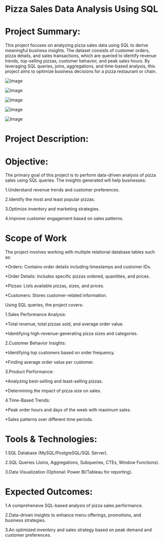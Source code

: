 # Pizza Sales Data Analysis Using SQL

# Project Summary:

This project focuses on analyzing pizza sales data using SQL to derive meaningful business insights. The dataset consists of customer orders, pizza details, and sales transactions, which are queried to identify revenue trends, top-selling pizzas, customer behavior, and peak sales hours. By leveraging SQL queries, joins, aggregations, and time-based analysis, this project aims to optimize business decisions for a pizza restaurant or chain.

![Image](https://github.com/user-attachments/assets/9500011f-81f0-4da7-a338-dbc40b1b0a5b)

![Image](https://github.com/user-attachments/assets/9cc73ad7-e135-470a-a3d6-75f1f817f48f)

![Image](https://github.com/user-attachments/assets/a4483846-bbb2-49f4-af2b-3d50bf3d3db0)

![Image](https://github.com/user-attachments/assets/14642370-db89-4537-a511-b188c943c1fa)

![Image](https://github.com/user-attachments/assets/e527418b-816e-4f3e-8399-f96812ca5f5b)

# Project Description:

# Objective:

The primary goal of this project is to perform data-driven analysis of pizza sales using SQL queries. The insights generated will help businesses:

1.Understand revenue trends and customer preferences.

2.Identify the most and least popular pizzas.

3.Optimize inventory and marketing strategies.

4.Improve customer engagement based on sales patterns.

# Scope of Work

The project involves working with multiple relational database tables such as:

*Orders: Contains order details including timestamps and customer IDs.

*Order Details: Includes specific pizzas ordered, quantities, and prices.

*Pizzas: Lists available pizzas, sizes, and prices.

*Customers: Stores customer-related information.

Using SQL queries, the project covers:

1.Sales Performance Analysis:

*Total revenue, total pizzas sold, and average order value.

*Identifying high-revenue-generating pizza sizes and categories.

2.Customer Behavior Insights:

*Identifying top customers based on order frequency.

*Finding average order value per customer.

3.Product Performance:

*Analyzing best-selling and least-selling pizzas.

*Determining the impact of pizza size on sales.

4.Time-Based Trends:

*Peak order hours and days of the week with maximum sales.

*Sales patterns over different time periods.

# Tools & Technologies:

1.SQL Database (MySQL/PostgreSQL/SQL Server).

2.SQL Queries (Joins, Aggregations, Subqueries, CTEs, Window Functions).

3.Data Visualization (Optional: Power BI/Tableau for reporting).

# Expected Outcomes:

1.A comprehensive SQL-based analysis of pizza sales performance.

2.Data-driven insights to enhance menu offerings, promotions, and business strategies.

3.An optimized inventory and sales strategy based on peak demand and customer preferences.
